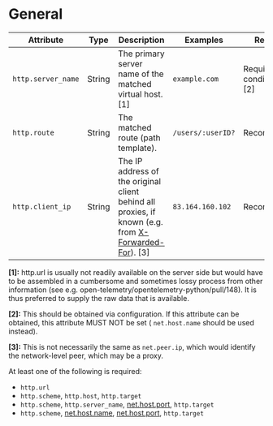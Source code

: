 # General

<!-- semconv http.server -->
| Attribute  | Type | Description  | Examples  | Required |
|---|---|---|---|---|
| `http.server_name` | String | The primary server name of the matched virtual host. [1] | `example.com` | Required conditionally [2] |
| `http.route` | String | The matched route (path template). | `/users/:userID?` | Recommended |
| `http.client_ip` | String | The IP address of the original client behind all proxies, if known (e.g. from [X-Forwarded-For](https://developer.mozilla.org/en-US/docs/Web/HTTP/Headers/X-Forwarded-For)). [3] | `83.164.160.102` | Recommended |

**[1]:** http.url is usually not readily available on the server side but would have to be assembled in a cumbersome and sometimes lossy process from other information (see e.g. open-telemetry/opentelemetry-python/pull/148). It is thus preferred to supply the raw data that is available.

**[2]:** This should be obtained via configuration. If this attribute can be obtained, this attribute MUST NOT be set ( `net.host.name` should be used instead).

**[3]:** This is not necessarily the same as `net.peer.ip`, which would identify the network-level peer, which may be a proxy.

At least one of the following is required:

* `http.url`
* `http.scheme`, `http.host`, `http.target`
* `http.scheme`, `http.server_name`, [net.host.port](general.md), `http.target`
* `http.scheme`, [net.host.name](general.md), [net.host.port](general.md), `http.target`

<!-- endsemconv -->
